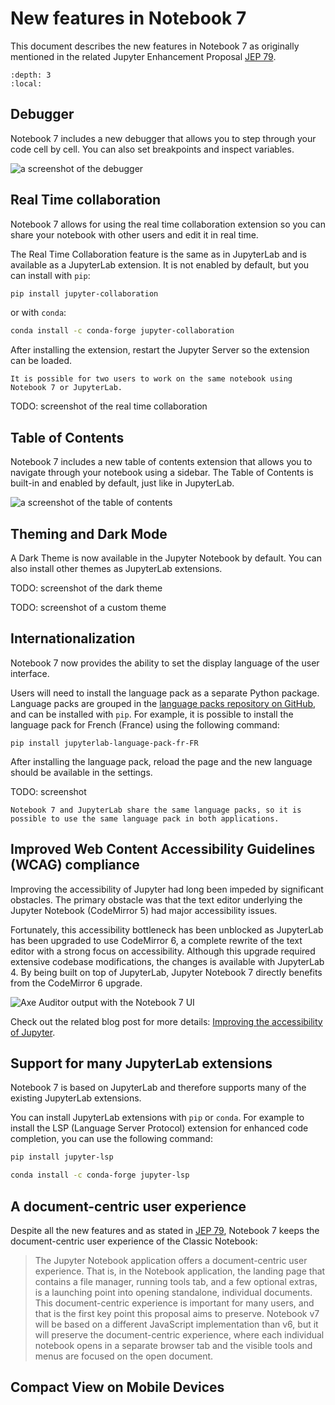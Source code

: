 # New features in Notebook 7

This document describes the new features in Notebook 7 as originally mentioned in the related Jupyter Enhancement Proposal [JEP 79][jep 79].

```{contents} Table of Contents
:depth: 3
:local:
```

## Debugger

Notebook 7 includes a new debugger that allows you to step through your code cell by cell. You can also set breakpoints and inspect variables.

![a screenshot of the debugger](https://user-images.githubusercontent.com/591645/195543524-e16647a1-a4e0-4832-929d-73d5a77ef001.png)

## Real Time collaboration

Notebook 7 allows for using the real time collaboration extension so you can share your notebook with other users and edit it in real time.

The Real Time Collaboration feature is the same as in JupyterLab and is available as a JupyterLab extension. It is not enabled by default, but you can install with `pip`:

```bash
pip install jupyter-collaboration
```

or with `conda`:

```bash
conda install -c conda-forge jupyter-collaboration
```

After installing the extension, restart the Jupyter Server so the extension can be loaded.

```{note}
It is possible for two users to work on the same notebook using Notebook 7 or JupyterLab.
```

TODO: screenshot of the real time collaboration

## Table of Contents

Notebook 7 includes a new table of contents extension that allows you to navigate through your notebook using a sidebar. The Table of Contents is built-in and enabled by default, just like in JupyterLab.

![a screenshot of the table of contents](https://user-images.githubusercontent.com/591645/195544813-22e7dec9-846f-4aaa-913a-36a9ed908036.png)

## Theming and Dark Mode

A Dark Theme is now available in the Jupyter Notebook by default. You can also install other themes as JupyterLab extensions.

TODO: screenshot of the dark theme

TODO: screenshot of a custom theme

## Internationalization

Notebook 7 now provides the ability to set the display language of the user interface.

Users will need to install the language pack as a separate Python package. Language packs are grouped in the [language packs repository on GitHub](https://github.com/jupyterlab/language-packs/), and can be installed with `pip`. For example, it is possible to install the language pack for French (France) using the following command:

```shell
pip install jupyterlab-language-pack-fr-FR
```

After installing the language pack, reload the page and the new language should be available in the settings.

TODO: screenshot

```{note}
Notebook 7 and JupyterLab share the same language packs, so it is possible to use the same language pack in both applications.
```

## Improved Web Content Accessibility Guidelines (WCAG) compliance

Improving the accessibility of Jupyter had long been impeded by significant obstacles. The primary obstacle was that the text editor underlying the Jupyter Notebook (CodeMirror 5) had major accessibility issues.

Fortunately, this accessibility bottleneck has been unblocked as JupyterLab has been upgraded to use CodeMirror 6, a complete rewrite of the text editor with a strong focus on accessibility. Although this upgrade required extensive codebase modifications, the changes is available with JupyterLab 4. By being built on top of JupyterLab, Jupyter Notebook 7 directly benefits from the CodeMirror 6 upgrade.

![Axe Auditor output with the Notebook 7 UI](https://user-images.githubusercontent.com/591645/229613525-764004bd-ac7a-4000-b694-a347709aa826.png)

Check out the related blog post for more details: [Improving the accessibility of Jupyter](https://blog.jupyter.org/improving-the-accessibility-of-jupyter-6c695db518d3).

## Support for many JupyterLab extensions

Notebook 7 is based on JupyterLab and therefore supports many of the existing JupyterLab extensions.

You can install JupyterLab extensions with `pip` or `conda`. For example to install the LSP (Language Server Protocol) extension for enhanced code completion, you can use the following command:

```bash
pip install jupyter-lsp
```

```bash
conda install -c conda-forge jupyter-lsp
```

## A document-centric user experience

Despite all the new features and as stated in [JEP 79][jep 79], Notebook 7 keeps the document-centric user experience of the Classic Notebook:

> The Jupyter Notebook application offers a document-centric user experience. That is, in the Notebook application, the landing page that contains a file manager, running tools tab, and a few optional extras, is a launching point into opening standalone, individual documents. This document-centric experience is important for many users, and that is the first key point this proposal aims to preserve. Notebook v7 will be based on a different JavaScript implementation than v6, but it will preserve the document-centric experience, where each individual notebook opens in a separate browser tab and the visible tools and menus are focused on the open document.

[jep 79]: https://jupyter.org/enhancement-proposals/79-notebook-v7/notebook-v7.html

## Compact View on Mobile Devices

